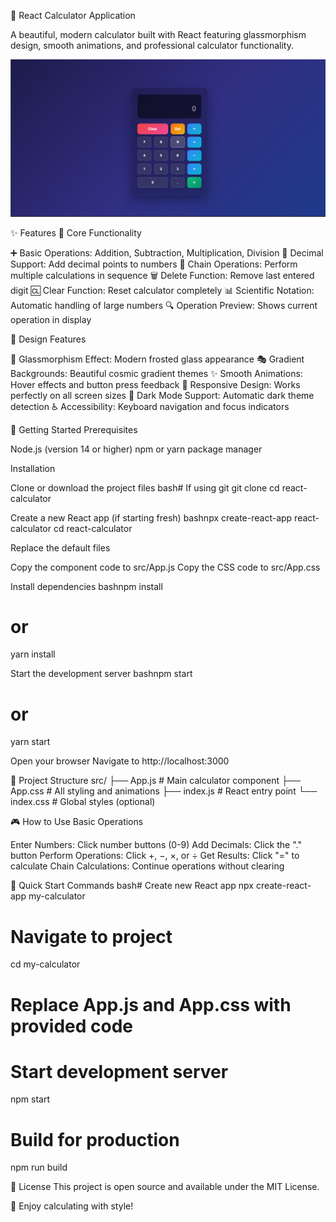 🧮 React Calculator Application

A beautiful, modern calculator built with React featuring glassmorphism design, smooth animations, and professional calculator functionality.

![image alt](https://github.com/Sharleen10/react-calculator/blob/e5a7f2d510383ee83a89bacd5f38a8106824a4c4/Calculator.png)

✨ Features
🎯 Core Functionality

➕ Basic Operations: Addition, Subtraction, Multiplication, Division
🔢 Decimal Support: Add decimal points to numbers
🔄 Chain Operations: Perform multiple calculations in sequence
🗑️ Delete Function: Remove last entered digit
🆑 Clear Function: Reset calculator completely
📊 Scientific Notation: Automatic handling of large numbers
🔍 Operation Preview: Shows current operation in display

🎨 Design Features

🌈 Glassmorphism Effect: Modern frosted glass appearance
🎭 Gradient Backgrounds: Beautiful cosmic gradient themes
✨ Smooth Animations: Hover effects and button press feedback
📱 Responsive Design: Works perfectly on all screen sizes
🌙 Dark Mode Support: Automatic dark theme detection
♿ Accessibility: Keyboard navigation and focus indicators

🚀 Getting Started
Prerequisites

Node.js (version 14 or higher)
npm or yarn package manager

Installation

Clone or download the project files
bash# If using git
git clone 
cd react-calculator

Create a new React app (if starting fresh)
bashnpx create-react-app react-calculator
cd react-calculator

Replace the default files

Copy the component code to src/App.js
Copy the CSS code to src/App.css


Install dependencies
bashnpm install
# or
yarn install

Start the development server
bashnpm start
# or
yarn start

Open your browser
Navigate to http://localhost:3000

📁 Project Structure
src/
├── App.js          # Main calculator component
├── App.css         # All styling and animations
├── index.js        # React entry point
└── index.css       # Global styles (optional)

🎮 How to Use
Basic Operations

Enter Numbers: Click number buttons (0-9)
Add Decimals: Click the "." button
Perform Operations: Click +, −, ×, or ÷
Get Results: Click "=" to calculate
Chain Calculations: Continue operations without clearing

🎯 Quick Start Commands
bash# Create new React app
npx create-react-app my-calculator

# Navigate to project
cd my-calculator

# Replace App.js and App.css with provided code

# Start development server
npm start

# Build for production
npm run build

📄 License
This project is open source and available under the MIT License.

🎉 Enjoy calculating with style!
